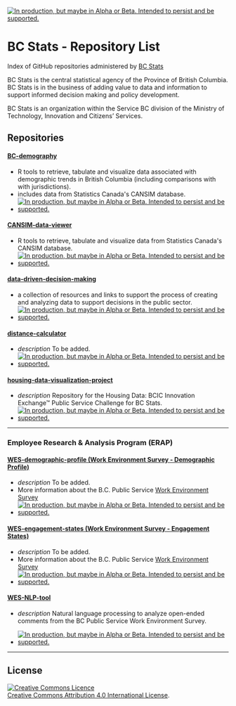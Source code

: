 <a rel="Delivery" href="https://github.com/BCDevExchange/docs/blob/master/discussion/projectstates.md"><img alt="In production, but maybe in Alpha or Beta. Intended to persist and be supported." style="border-width:0" src="https://assets.bcdevexchange.org/images/badges/delivery.svg" title="In production, but maybe in Alpha or Beta. Intended to persist and be supported." /></a>


BC Stats - Repository List
============================================

Index of GitHub repositories administered by [BC Stats](http://www.bcstats.gov.bc.ca/Home.aspx)

BC Stats is the central statistical agency of the Province of British Columbia. BC Stats is in the business of adding value to data and information to support informed decision making and policy development.

BC Stats is an organization within the Service BC division of the Ministry of Technology, Innovation and Citizens’ Services.


Repositories
----------

#### [BC-demography](https://github.com/bcgov/BC-demography)

- R tools to retrieve, tabulate and visualize data associated with demographic trends in British Columbia (including comparisons with with jurisdictions).
- includes data from Statistics Canada's CANSIM database.
-   <a href="https://github.com/BCDevExchange/docs/blob/master/discussion/projectstates.md"> <img alt="In production, but maybe in Alpha or Beta. Intended to persist and be supported." src="https://camo.githubusercontent.com/2058739d64533475b124c5ce3d19a3865562fd29/687474703a2f2f626364657665786368616e67652e6f72672f62616467652f332e737667" title="In production, but maybe in Alpha or Beta. Intended to persist and be supported." data-canonical-src="https://assets.bcdevexchange.org/images/badges/delivery.svg" style="max-width:100%;"/></a>


#### [CANSIM-data-viewer](https://github.com/bcgov/CANSIM-data-viewer)

- R tools to retrieve, tabulate and visualize data from Statistics Canada's CANSIM database.
-   <a href="https://github.com/BCDevExchange/docs/blob/master/discussion/projectstates.md"> <img alt="In production, but maybe in Alpha or Beta. Intended to persist and be supported." src="https://camo.githubusercontent.com/2058739d64533475b124c5ce3d19a3865562fd29/687474703a2f2f626364657665786368616e67652e6f72672f62616467652f332e737667" title="In production, but maybe in Alpha or Beta. Intended to persist and be supported." data-canonical-src="https://assets.bcdevexchange.org/images/badges/delivery.svg" style="max-width:100%;"/></a>


#### [data-driven-decision-making](https://github.com/bcgov/data-driven-decision-making)

- a collection of resources and links to support the process of creating and analyzing data to support decisions in the public sector.
-   <a href="https://github.com/BCDevExchange/docs/blob/master/discussion/projectstates.md"> <img alt="In production, but maybe in Alpha or Beta. Intended to persist and be supported." src="https://camo.githubusercontent.com/2058739d64533475b124c5ce3d19a3865562fd29/687474703a2f2f626364657665786368616e67652e6f72672f62616467652f332e737667" title="In production, but maybe in Alpha or Beta. Intended to persist and be supported." data-canonical-src="https://assets.bcdevexchange.org/images/badges/delivery.svg" style="max-width:100%;"/></a>


#### [distance-calculator](https://github.com/bcgov/distance-calculator)

-   _description_ To be added.
-   <a href="https://github.com/BCDevExchange/docs/blob/master/discussion/projectstates.md"> <img alt="In production, but maybe in Alpha or Beta. Intended to persist and be supported." src="https://camo.githubusercontent.com/2058739d64533475b124c5ce3d19a3865562fd29/687474703a2f2f626364657665786368616e67652e6f72672f62616467652f332e737667" title="In production, but maybe in Alpha or Beta. Intended to persist and be supported." data-canonical-src="https://assets.bcdevexchange.org/images/badges/delivery.svg" style="max-width:100%;"/></a>


#### [housing-data-visualization-project](https://github.com/bcgov/housing-data-visualization-project)

-   _description_ Repository for the Housing Data: BCIC Innovation Exchange™ Public Service Challenge for BC Stats.
-   <a href="https://github.com/BCDevExchange/docs/blob/master/discussion/projectstates.md"> <img alt="In production, but maybe in Alpha or Beta. Intended to persist and be supported." src="https://camo.githubusercontent.com/2058739d64533475b124c5ce3d19a3865562fd29/687474703a2f2f626364657665786368616e67652e6f72672f62616467652f332e737667" title="In production, but maybe in Alpha or Beta. Intended to persist and be supported." data-canonical-src="https://assets.bcdevexchange.org/images/badges/delivery.svg" style="max-width:100%;"/></a>


---

### Employee Research & Analysis Program (ERAP)


#### [WES-demographic-profile (Work Environment Survey - Demographic Profile)](https://github.com/bcgov/WES-demographic-profile)

-   _description_ To be added.
-   More information about the B.C. Public Service [Work Environment Survey](http://www.bcstats.gov.bc.ca/StatisticsBySubject/EmployeeResearch/WES.aspx)
-   <a href="https://github.com/BCDevExchange/docs/blob/master/discussion/projectstates.md"> <img alt="In production, but maybe in Alpha or Beta. Intended to persist and be supported." src="https://camo.githubusercontent.com/2058739d64533475b124c5ce3d19a3865562fd29/687474703a2f2f626364657665786368616e67652e6f72672f62616467652f332e737667" title="In production, but maybe in Alpha or Beta. Intended to persist and be supported." data-canonical-src="https://assets.bcdevexchange.org/images/badges/delivery.svg" style="max-width:100%;"/></a>

#### [WES-engagement-states (Work Environment Survey - Engagement States)](https://github.com/bcgov/WES-engagement-states)

-   _description_ To be added.
-   More information about the B.C. Public Service [Work Environment Survey](http://www.bcstats.gov.bc.ca/StatisticsBySubject/EmployeeResearch/WES.aspx)
-   <a href="https://github.com/BCDevExchange/docs/blob/master/discussion/projectstates.md"> <img alt="In production, but maybe in Alpha or Beta. Intended to persist and be supported." src="https://camo.githubusercontent.com/2058739d64533475b124c5ce3d19a3865562fd29/687474703a2f2f626364657665786368616e67652e6f72672f62616467652f332e737667" title="In production, but maybe in Alpha or Beta. Intended to persist and be supported." data-canonical-src="https://assets.bcdevexchange.org/images/badges/delivery.svg" style="max-width:100%;"/></a>


#### [WES-NLP-tool](https://github.com/bcgov/WES-NLP-tool)

- _description_ Natural language processing to analyze open-ended comments from the BC Public Service Work Environment Survey.

-   <a href="https://github.com/BCDevExchange/docs/blob/master/discussion/projectstates.md"> <img alt="In production, but maybe in Alpha or Beta. Intended to persist and be supported." src="https://camo.githubusercontent.com/2058739d64533475b124c5ce3d19a3865562fd29/687474703a2f2f626364657665786368616e67652e6f72672f62616467652f332e737667" title="In production, but maybe in Alpha or Beta. Intended to persist and be supported." data-canonical-src="http://bcdevexchange.org/badge/3.svg" style="max-width:100%;"/></a>


---

License
-------

<a rel="license" href="http://creativecommons.org/licenses/by/4.0/"><img alt="Creative Commons Licence" style="border-width:0" src="https://i.creativecommons.org/l/by/4.0/80x15.png" /></a><br /><a rel="license" href="http://creativecommons.org/licenses/by/4.0/">Creative Commons Attribution 4.0 International License</a>.
